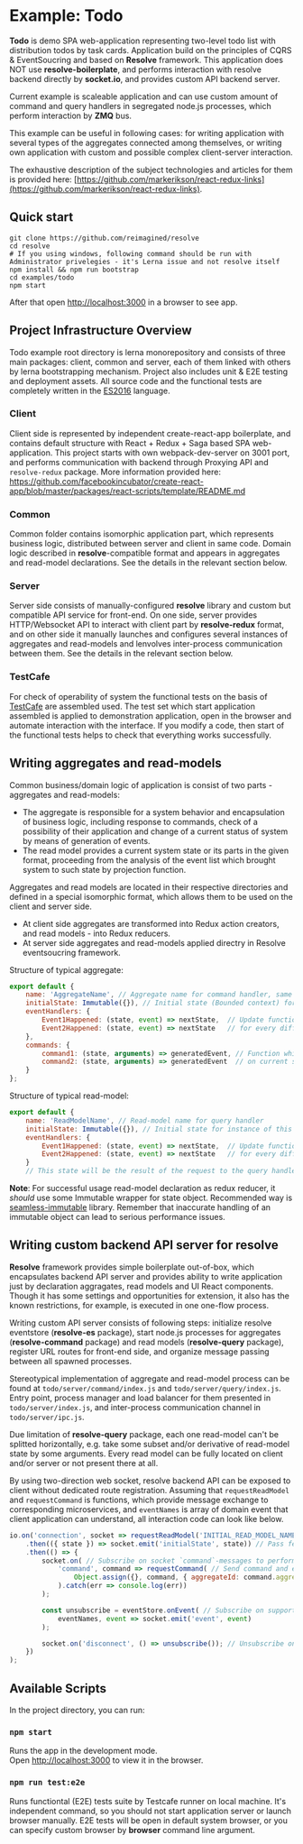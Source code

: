 # Example: Todo
**Todo** is demo SPA web-application representing two-level todo list with distribution todos by task cards. Application build on the principles of CQRS & EventSoucring and based on **Resolve** framework. This application does NOT use **resolve-boilerplate**, and performs interaction with resolve backend directly by **socket.io**, and provides custom API backend server.

Current example is scaleable application and can use custom amount of command and query handlers in segregated node.js processes, which perform interaction by **ZMQ** bus.

This example can be useful in following cases: for writing application with several types of the aggregates connected among themselves, or writing own application with custom and possible complex client-server interaction.


The exhaustive description of the subject technologies and articles for them is provided here: [https://github.com/markerikson/react-redux-links](https://github.com/markerikson/react-redux-links).

## Quick start
```
git clone https://github.com/reimagined/resolve
cd resolve
# If you using windows, following command should be run with Administrator privelegies - it's Lerna issue and not resolve itself
npm install && npm run bootstrap
cd examples/todo
npm start

```
After that open [http://localhost:3000](http://localhost:3000) in a browser to see app.

## Project Infrastructure Overview

Todo example root directory is lerna monorepository and consists of three main packages: client, common and server, each of them linked with others by lerna bootstrapping mechanism. Project also includes unit & E2E testing and deployment assets. All source code and the functional tests are completely written in the [ES2016](http://2ality.com/2016/01/ecmascript-2016.html) language.

### Client
Client side is represented by independent create-react-app boilerplate, and contains default structure with React + Redux + Saga based SPA web-application. This project starts with own webpack-dev-server on 3001 port, and performs communication with backend through Proxying API and `resolve-redux` package.
More information provided here: https://github.com/facebookincubator/create-react-app/blob/master/packages/react-scripts/template/README.md

### Common
Common folder contains isomorphic application part, which represents business logic, distributed between server and client in same code. Domain logic described in **resolve**-compatible format and appears in aggregates and read-model declarations. See the details in the relevant section below.

### Server
Server side consists of manually-configured **resolve** library and custom but compatible API service for front-end. On one side, server provides HTTP/Websocket API to interact with client part by **resolve-redux** format, and on other side it manually launches and configures several instances of aggregates and read-models and lenvolves inter-process communication between them. See the details in the relevant section below.

### TestCafe
For check of operability of system the functional tests on the basis of [TestCafe](http://devexpress.github.io/testcafe/documentation/using-testcafe/) are assembled used. The test set which start application assembled is applied to demonstration application, open in the browser and automate interaction with the interface. If you modify a code, then start of the functional tests helps to check that everything works successfully.


## Writing aggregates and read-models
Common business/domain logic of application is consist of two parts - aggregates and read-models:
- The aggregate is responsible for a system behavior and encapsulation of business logic, including response to commands, check of a possibility of their application and change of a current status of system by means of generation of events.
- The read model provides a current system state or its parts in the given format, proceeding from the analysis of the event list which brought system to such state by projection function.

Aggregates and read models are located in their respective directories and defined in a special isomorphic format, which allows them to be used on the client and server side.
- At client side aggregates are transformed into Redux action creators, and read models - into Redux reducers.
- At server side aggregates and read-models applied directry in Resolve eventsoucring framework.

Structure of typical aggregate:
```js
export default {
    name: 'AggregateName', // Aggregate name for command handler, same as aggregateType
    initialState: Immutable({}), // Initial state (Bounded context) for every instance of this aggregate type
    eventHandlers: {
        Event1Happened: (state, event) => nextState,  // Update functions for current aggregate instance
        Event2Happened: (state, event) => nextState   // for every different event types
    },
    commands: {
        command1: (state, arguments) => generatedEvent, // Function which generate events dependent
        command2: (state, arguments) => generatedEvent  // on current state and argument list
    }
};
```

Structure of typical read-model:
```js
export default {
    name: 'ReadModelName', // Read-model name for query handler
    initialState: Immutable({}), // Initial state for instance of this read model
    eventHandlers: {
        Event1Happened: (state, event) => nextState,  // Update functions for current read-model instance
        Event2Happened: (state, event) => nextState   // for every different event types
    }
    // This state will be the result of the request to the query handler at current moment
```

**Note**: For successful usage read-model declaration as redux reducer, it *should* use some Immutable wrapper for state object.
Recommended way is [seamless-immutable](https://github.com/rtfeldman/seamless-immutable) library.
Remember that inaccurate handling of an immutable object can lead to serious performance issues.

## Writing custom backend API server for resolve
**Resolve** framework provides simple boilerplate out-of-box, which encapsulates backend API server and provides ability to write application just by declaration aggragates, read models and UI React components. Though it has some settings and opportunities for extension, it also has the known restrictions, for example, is executed in one one-flow process.

Writing custom API server consists of following steps: initialize resolve eventstore (**resolve-es** package), start node.js processes for aggregates (**resolve-command** package) and read models (**resolve-query** package), register URL routes for front-end side, and organize message passing between all spawned processes.

Stereotypical implementation of aggregate and read-model process can be found at `todo/server/command/index.js` and `todo/server/query/index.js`. Entry point, process manager and load balancer for them presented in `todo/server/index.js`, and inter-process communication channel in `todo/server/ipc.js`.

Due limitation of **resolve-query** package, each one read-model can't be splitted horizontally, e.g. take some subset and/or derivative of read-model state by some arguments. Every read model can be fully located on client and/or server or not present there at all.

By using two-direction web socket, resolve backend API can be exposed to client without dedicated route registration. Assuming that `requestReadModel` and `requestCommand` is functions, which provide message exchange to corresponding microservices, and `eventNames` is array of domain event that client application can understand, all interaction code can look like below.
```js
io.on('connection', socket => requestReadModel('INITIAL_READ_MODEL_NAME') // Poll main view model for front-end initial state
    .then(({ state }) => socket.emit('initialState', state)) // Pass fetched state to client
    .then(() => {
        socket.on( // Subscribe on socket `command`-messages to perform passing incoming commands from client to executor microsercice
            'command', command => requestCommand( // Send command and ensure aggregateId exists or create new for fresh aggregates
                Object.assign({}, command, { aggregateId: command.aggregateId || uuid.v4() })
            ).catch(err => console.log(err))
        );

        const unsubscribe = eventStore.onEvent( // Subscribe on supported domain events and translate them to connected client
            eventNames, event => socket.emit('event', event)
        );

        socket.on('disconnect', () => unsubscribe()); // Unsubscribe on client disconnect - for resource freeing
    })
);
```

## Available Scripts

In the project directory, you can run:

### `npm start`

Runs the app in the development mode.<br>
Open [http://localhost:3000](http://localhost:3000) to view it in the browser.

### `npm run test:e2e`

Runs functiontal (E2E) tests suite by Testcafe runner on local machine.
It's independent command, so you should not start application server or launch browser manually.
E2E tests will be open in default system browser, or you can specify custom browser by
**browser** command line argument.


